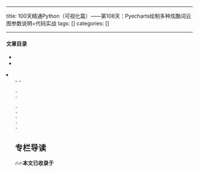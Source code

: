 
--- 
title:  100天精通Python（可视化篇）——第108天：Pyecharts绘制多种炫酷词云图参数说明+代码实战 
tags: []
categories: [] 

---


#### 文章目录

  - 
  - 
  <li>
   <ul>
    - 
    - 
   
    - 
    - 
   
    - 
    - 
    - 
    - 
    - 
   


## 专栏导读

🔥🔥**本文已收录于**<font size="4" color="red"></font>
